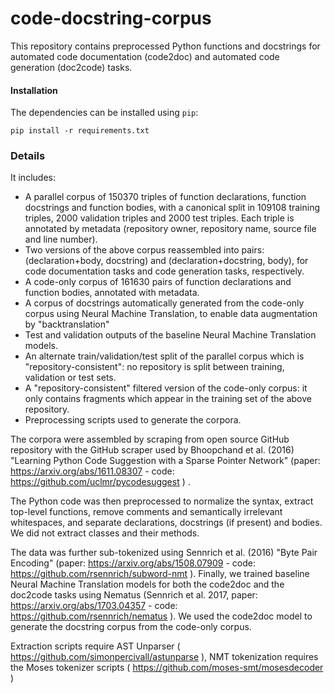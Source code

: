 # code-docstring-corpus

This repository contains preprocessed Python functions and docstrings for automated code documentation (code2doc) and automated code generation (doc2code) tasks.

#### Installation
The dependencies can be installed using `pip`:
```
pip install -r requirements.txt
```

### Details

It includes:
- A parallel corpus of 150370 triples of function declarations, function docstrings and function bodies, with a canonical split in  109108 training triples, 2000 validation triples and 2000 test triples. Each triple is annotated by metadata (repository owner, repository name, source file and line number).
- Two versions of the above corpus reassembled into pairs: (declaration+body, docstring) and (declaration+docstring, body), for  code documentation tasks and code generation tasks, respectively.
- A code-only corpus of 161630 pairs of function declarations and function bodies, annotated with metadata.
- A corpus of docstrings automatically generated from the code-only corpus using Neural Machine Translation, to enable data augmentation by "backtranslation"
- Test and validation outputs of the baseline Neural Machine Translation models.
- An alternate train/validation/test split of the parallel corpus which is "repository-consistent": no repository is split between training, validation or test sets.
- A "repository-consistent" filtered version of the code-only corpus: it only contains fragments which appear in the training set of the above repository.
- Preprocessing scripts used to generate the corpora.


The corpora were assembled by scraping from open source GitHub repository with the GitHub scraper used by Bhoopchand et al. (2016) "Learning Python Code Suggestion with a Sparse Pointer Network" (paper: https://arxiv.org/abs/1611.08307 - code: https://github.com/uclmr/pycodesuggest ) .

The Python code was then preprocessed to normalize the syntax, extract top-level functions, remove comments and semantically irrelevant whitespaces, and separate declarations, docstrings (if present) and bodies. We did not extract classes and their methods.

The data was further sub-tokenized using Sennrich et al. (2016) "Byte Pair Encoding" (paper: https://arxiv.org/abs/1508.07909 - code: https://github.com/rsennrich/subword-nmt ). Finally, we trained baseline Neural Machine Translation models for both the code2doc and the doc2code tasks using Nematus (Sennrich et al. 2017, paper: https://arxiv.org/abs/1703.04357 - code: https://github.com/rsennrich/nematus ). We used the code2doc model to generate the docstring corpus from the code-only corpus.

Extraction scripts require AST Unparser ( https://github.com/simonpercivall/astunparse ), NMT tokenization requires the Moses tokenizer scripts ( https://github.com/moses-smt/mosesdecoder )


